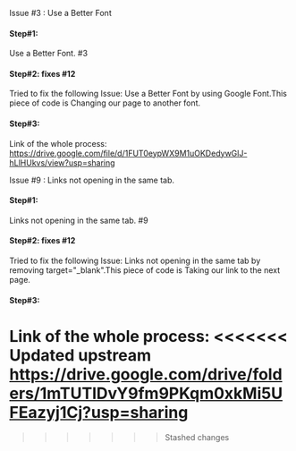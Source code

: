 Issue #3 : Use a Better Font

#### Step#1: 
Use a Better Font. #3
#### Step#2: fixes #12
Tried to fix the following Issue:
Use a Better Font by using Google Font.This piece of code is Changing our page to another font.
#### Step#3:
Link of the whole process:
https://drive.google.com/file/d/1FUT0eypWX9M1uOKDedywGlJ-hLlHUkvs/view?usp=sharing





Issue #9 : Links not opening in the same tab. 

#### Step#1: 
Links not opening in the same tab. #9
#### Step#2: fixes #12
Tried to fix the following Issue:
Links not opening in the same tab by removing target="_blank".This piece of code is Taking our link to the next page.
#### Step#3:
Link of the whole process:
<<<<<<< Updated upstream
https://drive.google.com/drive/folders/1mTUTlDvY9fm9PKqm0xkMi5UFEazyj1Cj?usp=sharing
=======

>>>>>>> Stashed changes

